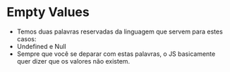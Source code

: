 # Empty Values

- Temos duas palavras reservadas da linguagem que servem para estes casos:
- Undefined e Null
- Sempre que você se deparar com estas palavras, o JS basicamente quer dizer que os valores não existem.
